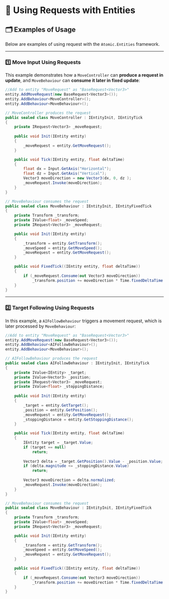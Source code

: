 # 📌 Using Requests with Entities

## 🗂 Examples of Usage

Below are examples of using request with the `Atomic.Entities` framework.

---

### 1️⃣ Move Input Using Requests

This example demonstrates how a `MoveController` can **produce a request in update**, and `MoveBehaviour` can **consume
it later in fixed update**:

```csharp
//Add to entity "MoveRequest" as "BaseRequest<Vector3>"
entity.AddMoveRequest(new BaseRequest<Vector3>());
entity.AddBehaviour<MoveController>();
entity.AddBehaviour<MoveBehaviour>();
```

```csharp
// MoveController produces the request
public sealed class MoveController : IEntityInit, IEntityTick
{
    private IRequest<Vector3> _moveRequest;
    
    public void Init(IEntity entity)
    {
        _moveRequest = entity.GetMoveRequest();    
    }

    public void Tick(IEntity entity, float deltaTime)
    {
        float dx = Input.GetAxis("Horizontal");
        float dz = Input.GetAxis("Vertical");
        Vector3 moveDirection = new Vector3(dx, 0, dz );
        _moveRequest.Invoke(moveDirection);
    }
}
```

```csharp
// MoveBehaviour consumes the request
public sealed class MoveBehaviour : IEntityInit, IEntityFixedTick
{
    private Transform _transform;
    private IValue<float> _moveSpeed;
    private IRequest<Vector3> _moveRequest;

    public void Init(IEntity entity)
    {
        _transform = entity.GetTransform();
        _moveSpeed = entity.GetMoveSpeed();
        _moveRequest = entity.GetMoveRequest();
    }

    public void FixedTick((IEntity entity, float deltaTime))
    {
        if (_moveRequest.Consume(out Vector3 moveDirection))
            _transform.position += moveDirection * Time.fixedDeltaTime * _moveSpeed.Value;
    }
}
```

---

### 2️⃣ Target Following Using Requests

In this example, a `AIFollowBehaviour` triggers a movement request, which is later processed by `MoveBehaviour`:

```csharp
//Add to entity "MoveRequest" as "BaseRequest<Vector3>"
entity.AddMoveRequest(new BaseRequest<Vector3>());
entity.AddBehaviour<AIFollowBehaviour>();
entity.AddBehaviour<MoveBehaviour>();
```

```csharp
// AIFollowBehaviour produces the request
public sealed class AIFollowBehaviour : IEntityInit, IEntityTick
{
    private IValue<IEntity> _target;
    private IValue<Vector3> _position;
    private IRequest<Vector3> _moveRequest;
    private IValue<float> _stoppingDistance;
    
    public void Init(IEntity entity)
    {
        _target = entity.GetTarget();
        _position = entity.GetPosition();
        _moveRequest = entity.GetMoveRequest();    
        _stoppingDistance = entity.GetStoppingDistance();
    }

    public void Tick(IEntity entity, float deltaTime)
    {
        IEntity target = _target.Value;
        if (target == null)
            return;
        
        Vector3 delta = _target.GetPosition().Value - _position.Value;
        if (delta.magnitude <= _stoppingDistance.Value)
            return;
        
        Vector3 moveDirection = delta.normalized;
        _moveRequest.Invoke(moveDirection);
    }
}
```

```csharp
// MoveBehaviour consumes the request
public sealed class MoveBehaviour : IEntityInit, IEntityFixedTick
{
    private Transform _transform;
    private IValue<float> _moveSpeed;
    private IRequest<Vector3> _moveRequest;

    public void Init(IEntity entity)
    {
        _transform = entity.GetTransform();
        _moveSpeed = entity.GetMoveSpeed();
        _moveRequest = entity.GetMoveRequest();
    }

    public void FixedTick((IEntity entity, float deltaTime))
    {
        if (_moveRequest.Consume(out Vector3 moveDirection))
            _transform.position += moveDirection * Time.fixedDeltaTime * _moveSpeed.Value;
    }
}
```